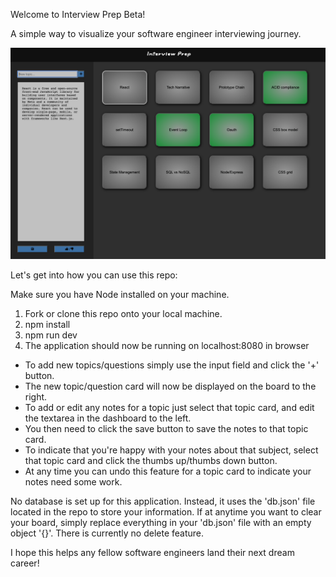 Welcome to Interview Prep Beta!

A simple way to visualize your software engineer interviewing journey.

<img alt='interview prep application' src='public/InterviewPrep.png' width='600px'>

Let's get into how you can use this repo:

Make sure you have Node installed on your machine.

1. Fork or clone this repo onto your local machine.
2. npm install
3. npm run dev
4. The application should now be running on localhost:8080 in browser

- To add new topics/questions simply use the input field and click the '+' button.
- The new topic/question card will now be displayed on the board to the right.
- To add or edit any notes for a topic just select that topic card, and edit the textarea in the dashboard to the left.
- You then need to click the save button to save the notes to that topic card.
- To indicate that you're happy with your notes about that subject, select that topic card and click the thumbs up/thumbs down button.
- At any time you can undo this feature for a topic card to indicate your notes need some work.

No database is set up for this application. Instead, it uses the 'db.json' file located in the repo to store your information.
If at anytime you want to clear your board, simply replace everything in your 'db.json' file with an empty object '{}'.
There is currently no delete feature.


I hope this helps any fellow software engineers land their next dream career!
